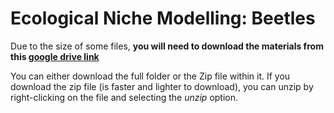 # Ecological Niche Modelling: Beetles #

Due to the size of some files, **you will need to download the materials from this [google drive link](https://drive.google.com/drive/folders/1Gl0OwvbnfhQujh0qFIsPTsD2upmat6tc?usp=sharing)**

You can either download the full folder or the Zip file within it. If you download the zip file (is faster and lighter to download), you can unzip by right-clicking on the file and selecting the *unzip* option.
